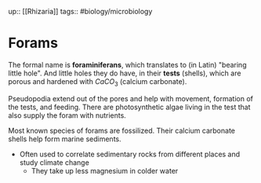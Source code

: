 up:: [[Rhizaria]]
tags:: #biology/microbiology  

# Forams

The formal name is **foraminiferans**, which translates to (in Latin) "bearing little hole". And little holes they do have, in their **tests** (shells), which are porous and hardened with $CaCO_3$ (calcium carbonate).

Pseudopodia extend out of the pores and help with movement, formation of the tests, and feeding. There are photosynthetic algae living in the test that also supply the foram with nutrients.

Most known species of forams are fossilized. Their calcium carbonate shells help form marine sediments.
- Often used to correlate sedimentary rocks from different places and study climate change
	- They take up less magnesium in colder water